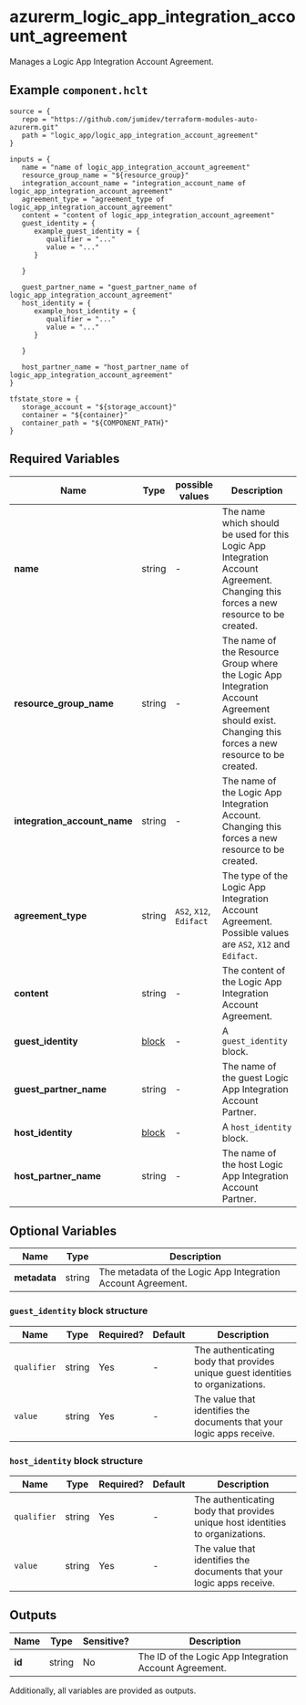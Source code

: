 # azurerm_logic_app_integration_account_agreement

Manages a Logic App Integration Account Agreement.

## Example `component.hclt`

```hcl
source = {
   repo = "https://github.com/jumidev/terraform-modules-auto-azurerm.git" 
   path = "logic_app/logic_app_integration_account_agreement" 
}

inputs = {
   name = "name of logic_app_integration_account_agreement" 
   resource_group_name = "${resource_group}" 
   integration_account_name = "integration_account_name of logic_app_integration_account_agreement" 
   agreement_type = "agreement_type of logic_app_integration_account_agreement" 
   content = "content of logic_app_integration_account_agreement" 
   guest_identity = {
      example_guest_identity = {
         qualifier = "..."   
         value = "..."   
      }
  
   }
 
   guest_partner_name = "guest_partner_name of logic_app_integration_account_agreement" 
   host_identity = {
      example_host_identity = {
         qualifier = "..."   
         value = "..."   
      }
  
   }
 
   host_partner_name = "host_partner_name of logic_app_integration_account_agreement" 
}

tfstate_store = {
   storage_account = "${storage_account}" 
   container = "${container}" 
   container_path = "${COMPONENT_PATH}" 
}

```

## Required Variables

| Name | Type |  possible values |  Description |
| ---- | --------- |  ----------- | ----------- |
| **name** | string |  -  |  The name which should be used for this Logic App Integration Account Agreement. Changing this forces a new resource to be created. | 
| **resource_group_name** | string |  -  |  The name of the Resource Group where the Logic App Integration Account Agreement should exist. Changing this forces a new resource to be created. | 
| **integration_account_name** | string |  -  |  The name of the Logic App Integration Account. Changing this forces a new resource to be created. | 
| **agreement_type** | string |  `AS2`, `X12`, `Edifact`  |  The type of the Logic App Integration Account Agreement. Possible values are `AS2`, `X12` and `Edifact`. | 
| **content** | string |  -  |  The content of the Logic App Integration Account Agreement. | 
| **guest_identity** | [block](#guest_identity-block-structure) |  -  |  A `guest_identity` block. | 
| **guest_partner_name** | string |  -  |  The name of the guest Logic App Integration Account Partner. | 
| **host_identity** | [block](#host_identity-block-structure) |  -  |  A `host_identity` block. | 
| **host_partner_name** | string |  -  |  The name of the host Logic App Integration Account Partner. | 

## Optional Variables

| Name | Type |  Description |
| ---- | --------- |  ----------- |
| **metadata** | string |  The metadata of the Logic App Integration Account Agreement. | 

### `guest_identity` block structure

| Name | Type | Required? | Default | Description |
| ---- | ---- | --------- | ------- | ----------- |
| `qualifier` | string | Yes | - | The authenticating body that provides unique guest identities to organizations. |
| `value` | string | Yes | - | The value that identifies the documents that your logic apps receive. |

### `host_identity` block structure

| Name | Type | Required? | Default | Description |
| ---- | ---- | --------- | ------- | ----------- |
| `qualifier` | string | Yes | - | The authenticating body that provides unique host identities to organizations. |
| `value` | string | Yes | - | The value that identifies the documents that your logic apps receive. |



## Outputs

| Name | Type | Sensitive? | Description |
| ---- | ---- | --------- | --------- |
| **id** | string | No  | The ID of the Logic App Integration Account Agreement. | 

Additionally, all variables are provided as outputs.
